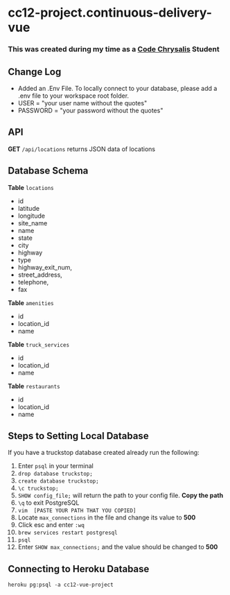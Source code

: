 # cc12-project.continuous-delivery-vue
### This was created during my time as a [Code Chrysalis](https://codechrysalis.io) Student


## Change Log
- Added an .Env File. To locally connect to your database, please add a .env file to your workspace root folder.
- USER = "your user name without the quotes"
- PASSWORD = "your password without the quotes"


## API
**GET** `/api/locations` returns JSON data of locations
 
 
## Database Schema
**Table** `locations`
- id
- latitude
- longitude
- site_name
- name
- state
- city
- highway
- type
- highway_exit_num,
- street_address,
- telephone,
- fax

**Table** `amenities`
- id
- location_id
- name

**Table** `truck_services`
- id
- location_id
- name

**Table** `restaurants`
- id
- location_id
- name


## Steps to Setting Local Database
If you have a truckstop database created already run the following:
1. Enter `psql` in your terminal
2. `drop database truckstop;`
3. `create database truckstop;`
4. `\c truckstop;`
5. `SHOW config_file;` will return the path to your config file. **Copy the path**
6. `\q` to exit PostgreSQL
7. `vim  [PASTE YOUR PATH THAT YOU COPIED]`
8. Locate `max_connections` in the file and change its value to **500**
9. Click esc and enter `:wq`
10. `brew services restart postgresql`
11. `psql`
12. Enter `SHOW max_connections;` and the value should be changed to **500**


## Connecting to Heroku Database
```
heroku pg:psql -a cc12-vue-project
```
